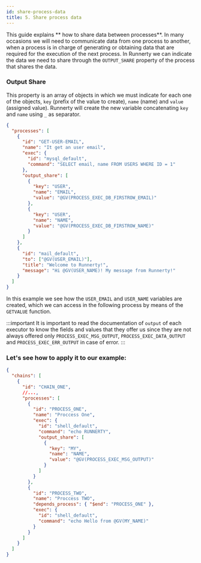 ```yaml
---
id: share-process-data
title: 5. Share process data
---
```


This guide explains ** how to share data between processes**.
In many occasions we will need to communicate data from one process to another, when a process is in charge of generating or obtaining data that are required for the execution of the next process.
In Runnerty we can indicate the data we need to share through the `OUTPUT_SHARE` property of the process that shares the data.

### Output Share

This property is an array of objects in which we must indicate for each one of the objects, `key` (prefix of the value to create), `name` (name) and `value` (assigned value).
Runnerty will create the new variable concatenating `key` and `name` using `_` as separator.

```json {10-21,27}
{
  "processes": [
    {
      "id": "GET-USER-EMAIL",
      "name": "It get an user email",
      "exec": {
        "id": "mysql_default",
        "command": "SELECT email, name FROM USERS WHERE ID = 1"
      },
      "output_share": [
        {
          "key": "USER",
          "name": "EMAIL",
          "value": "@GV(PROCESS_EXEC_DB_FIRSTROW_EMAIL)"
        },
        {
          "key": "USER",
          "name": "NAME",
          "value": "@GV(PROCESS_EXEC_DB_FIRSTROW_NAME)"
        }
      ]
    },
    {
      "id": "mail_default",
      "to": ["@GV(USER_EMAIL)"],
      "title": "Welcome to Runnerty!",
      "message": "Hi @GV(USER_NAME)! My message from Runnerty!"
    }
  ]
}
```
In this example we see how the `USER_EMAIL` and `USER_NAME` variables are created, which we can access in the following process by means of the `GETVALUE` function.

:::important
It is important to read the documentation of `output` of each executor to know the fields and values that they offer us since they are not always offered only `PROCESS_EXEC_MSG_OUTPUT`, `PROCESS_EXEC_DATA_OUTPUT` and `PROCESS_EXEC_ERR_OUTPUT` in case of error.
:::

### Let's see how to apply it to our example:

```json {12-19,28}
{
  "chains": [
    {
      "id": "CHAIN_ONE",
      //...,
      "processes": [
        {
          "id": "PROCESS_ONE",
          "name": "Proccess One",
          "exec": {
            "id": "shell_default",
            "command": "echo RUNNERTY",
            "output_share": [
              {
                "key": "MY",
                "name": "NAME",
                "value": "@GV(PROCESS_EXEC_MSG_OUTPUT)"
              }
            ]
          }
        },
        {
          "id": "PROCESS_TWO",
          "name": "Proccess TWO",
          "depends_process": { "$end": "PROCESS_ONE" },
          "exec": {
            "id": "shell_default",
            "command": "echo Hello from @GV(MY_NAME)"
          }
        }
      ]
    }
  ]
}
```
